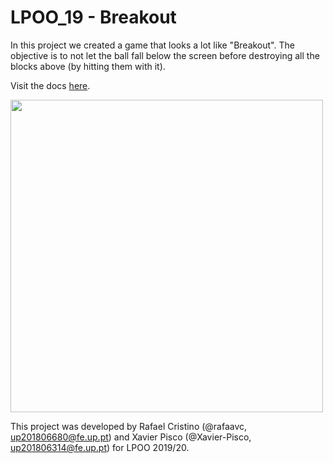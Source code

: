 # LPOO_19 - Breakout

In this project we created a game that looks a lot like "Breakout". The objective is to not let the ball fall below the screen before destroying all the blocks above (by hitting them with it).

Visit the docs <a href="./docs">here</a>.

<img src="docs/game.gif" height="500">

This project was developed by Rafael Cristino (@rafaavc, up201806680@fe.up.pt) and Xavier Pisco (@Xavier-Pisco, up201806314@fe.up.pt) for LPOO 2019/20.
